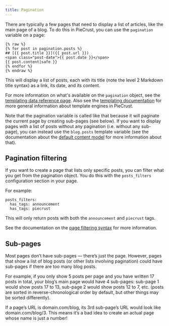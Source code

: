 ```yaml
---
title: Pagination
---
```


There are typically a few pages that need to display a list of articles, like
the main page of a blog. To do this in PieCrust, you can use the `pagination`
variable on a page:

    {% raw %}
    {% for post in pagination.posts %}
    ## [{{ post.title }}]({{ post.url }})
    <span class="post-date">{{ post.date }}</span>
    {{ post.content|safe }}
    {% endfor %}
    {% endraw %}

This will display a list of posts, each with its title (note the level 2
Markdown title syntax) as a link, its date, and its content.

For more information on what's available on the `pagination` object, see the
[templating data reference page][tpldata]. Also see the [templating
documentation][tpl] for more general information about template engines in
PieCrust.

Note that the pagination variable is called like that because it will paginate
the current page by creating sub-pages (see below). If you want to display pages
with a list of posts without any pagination (i.e. without any sub-page), you can
instead use the `blog.posts` template variable (see the documentation about the
[default content model][dcm] for more information about that).


## Pagination filtering

If you want to create a page that lists only specific posts, you can filter what
you get from the pagination object. You do this with the `posts_filters`
configuration section in your page.

For example:

    posts_filters:
      has_tags: announcement
      has_tags: piecrust

This will only return posts with both the `announcement` and `piecrust` tags.

See the documentation on the [page filtering syntax][fil] for more information.


## Sub-pages

Most pages don’t have sub-pages — there’s just the page. However, pages that
show a list of blog posts (or other lists involving pagination) could have
sub-pages if there are too many blog posts.

For example, if you only show 5 posts per page and you have written 17 posts in
total, your blog’s main page would have 4 sub-pages: sub-page 1 would show posts
17 to 13, sub-page 2 would show posts 12 to 7, etc. (posts are sorted in
reverse-chronological order by default, but other things may be sorted
differently).

If a page’s URL is domain.com/blog, its 3rd sub-page’s URL would look like
domain.com/blog/3. This means it’s a bad idea to create an actual page whose
name is just a number!


[tpl]: {{docurl('content/templating')}}
[tpldata]: {{docurl('reference/templating-data')}}
[dcm]: {{docurl('content-model/default-content-model')}}
[fil]: {{docurl('content/filtering')}}

